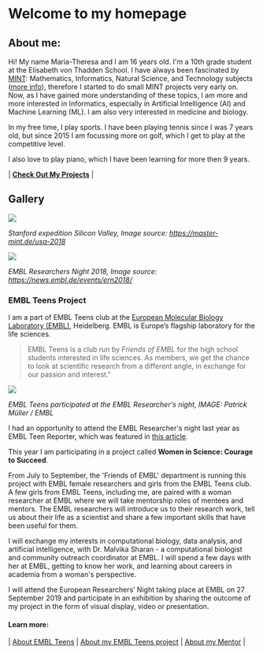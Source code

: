 # Welcome to my homepage

## About me:

Hi! My name Maria-Theresa and I am 16 years old. I'm a 10th grade student at the Elisabeth von Thadden School. I have always been fascinated by [MINT](https://master-mint.de/): Mathematics, Informatics, Natural Science, and Technology subjects ([more info](https://de.wikipedia.org/wiki/MINT-F%C3%A4cher)), therefore I started to do small MINT projects very early on. Now, as I have gained more understanding of these topics, I am more and more interested in Informatics, especially in Artificial Intelligence (AI) and Machine Learning (ML). I am also very interested in medicine and biology. 

In my free time, I play sports. I have been playing tennis since I was 7 years old, but since 2015 I am focussing more on golf, which I get to play at the competitive level. 

I also love to play piano, which I have been learning for more then 9 years.

| **[Check Out My Projects](./post/2019-07-30-my-projects.md)** |

## Gallery

![](https://master-mint.de/wp-content/uploads/2019/04/USA_2018_06.jpg)

*Stanford expedition Silicon Valley, Image source: https://master-mint.de/usa-2018*


![](https://news.embl.de/wp-content/uploads/2018/11/IMG_7591-768x576.jpg)

*EMBL Researchers Night 2018, Image source: https://news.embl.de/events/ern2018/*

### EMBL Teens Project

I am a part of EMBL Teens club at the [European Molecular Biology Laboratory (EMBL)](https://www.embl.de/), Heidelberg. EMBL is Europe’s flagship laboratory for the life sciences. 

> EMBL Teens is a club run by *Friends of EMBL* for the high school students interested in life sciences. As members, we get the chance to look at scientific research from a different angle, in exchange for our passion and interest."

![](https://news.embl.de/wp-content/uploads/2018/11/IMG_7611-e1543226950675.jpg)

*EMBL Teens participated at the EMBL Researcher's night, IMAGE: Patrick Müller / EMBL*

I had an opportunity to attend the EMBL Researcher's night last year as EMBL Teen Reporter, which was featured in [this article](https://news.embl.de/events/ern2018/).

This year I am participating in a project called **Women in Science: Courage to Succeed**.

From July to September, the 'Friends of EMBL' department is running this project with EMBL female researchers and girls from the EMBL Teens club. A few girls from EMBL Teens, including me, are paired with a woman researcher at EMBL where we will take mentorship roles of mentees and mentors. The EMBL researchers will introduce us to their research work, tell us about their life as a scientist and share a few important skills that have been useful for them. 

I will exchange my interests in computational biology, data analysis, and artificial intelligence, with Dr. Malvika Sharan - a computational biologist and community outreach coordinator at EMBL. I will spend a few days with her at EMBL, getting to know her work, and learning about careers in academia from a woman's perspective. 

I will attend the European Researchers’ Night taking place at EMBL on 27 September 2019 and participate in an exhibition by sharing the outcome of my project in the form of visual display, video or presentation.


#### Learn more:

| [About EMBL Teens](https://www.embl.de/leben/friends/en) | [About my EMBL Teens project](./post/2019-07-30-about-embl-wis.md) | [About my Mentor](https://about.me/malvikasharan) | 
